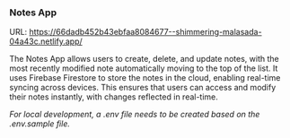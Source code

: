 ### Notes App

URL: https://66dadb452b43ebfaa8084677--shimmering-malasada-04a43c.netlify.app/

The Notes App allows users to create, delete, and update notes, with the most recently modified note automatically moving to the top of the list. It uses Firebase Firestore to store the notes in the cloud, enabling real-time syncing across devices. This ensures that users can access and modify their notes instantly, with changes reflected in real-time.

_For local development, a .env file needs to be created based on the .env.sample file._

